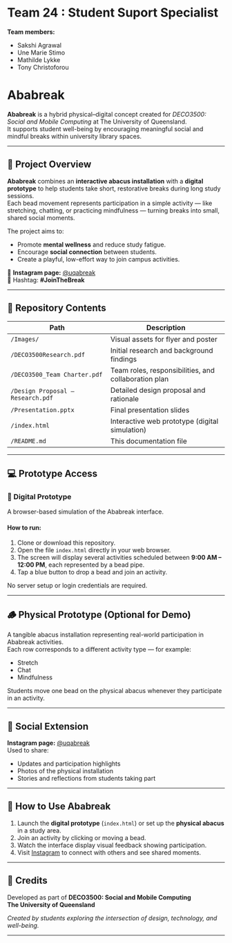 # Team 24 : Student Suport Specialist

__Team members:__
* Sakshi Agrawal
* Une Marie Stimo
* Mathilde Lykke
* Tony Christoforou

# Ababreak

**Ababreak** is a hybrid physical–digital concept created for *DECO3500: Social and Mobile Computing* at The University of Queensland.  
It supports student well-being by encouraging meaningful social and mindful breaks within university library spaces.

---

## 🧩 Project Overview

**Ababreak** combines an **interactive abacus installation** with a **digital prototype** to help students take short, restorative breaks during long study sessions.  
Each bead movement represents participation in a simple activity — like stretching, chatting, or practicing mindfulness — turning breaks into small, shared social moments.

The project aims to:
- Promote **mental wellness** and reduce study fatigue.
- Encourage **social connection** between students.
- Create a playful, low-effort way to join campus activities.

📸 **Instagram page:** [@uqabreak](https://www.instagram.com/uqabreak)  
💬 Hashtag: **#JoinTheBreak**

---

## 📁 Repository Contents

| Path | Description |
|------|--------------|
| `/Images/` | Visual assets for flyer and poster |
| `/DECO3500Research.pdf` | Initial research and background findings |
| `/DECO3500_Team Charter.pdf` | Team roles, responsibilities, and collaboration plan |
| `/Design Proposal – Research.pdf` | Detailed design proposal and rationale |
| `/Presentation.pptx` | Final presentation slides |
| `/index.html` | Interactive web prototype (digital simulation) |
| `/README.md` | This documentation file |

---

## 💻 Prototype Access

### 🧠 Digital Prototype
A browser-based simulation of the Ababreak interface.

#### How to run:
1. Clone or download this repository.  
2. Open the file `index.html` directly in your web browser.  
3. The screen will display several activities scheduled between **9:00 AM – 12:00 PM**, each represented by a bead pipe.  
4. Tap a blue button to drop a bead and join an activity.  

No server setup or login credentials are required.

---

## 🪵 Physical Prototype (Optional for Demo)

A tangible abacus installation representing real-world participation in Ababreak activities.  
Each row corresponds to a different activity type — for example:
- Stretch
- Chat
- Mindfulness

Students move one bead on the physical abacus whenever they participate in an activity.

---

## 📱 Social Extension

**Instagram page:** [@uqabreak](https://www.instagram.com/uqabreak)  
Used to share:
- Updates and participation highlights  
- Photos of the physical installation  
- Stories and reflections from students taking part  

---

## 🧭 How to Use Ababreak

1. Launch the **digital prototype** (`index.html`) or set up the **physical abacus** in a study area.  
2. Join an activity by clicking or moving a bead.  
3. Watch the interface display visual feedback showing participation.  
4. Visit [Instagram](https://www.instagram.com/uqabreak) to connect with others and see shared moments.  

---

## 🏫 Credits

Developed as part of **DECO3500: Social and Mobile Computing**  
**The University of Queensland**

*Created by students exploring the intersection of design, technology, and well-being.*

---


